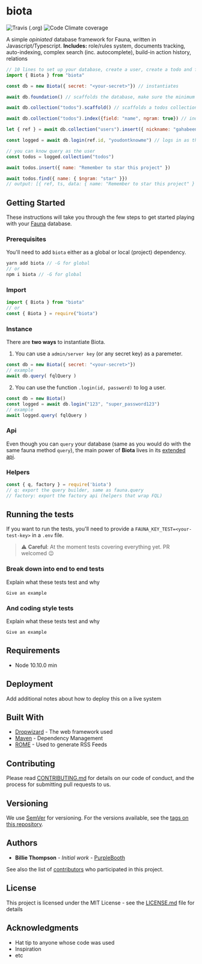 
# biota
![Travis (.org)](https://img.shields.io/travis/gahabeen/biota?style=flat-square) ![Code Climate coverage](https://img.shields.io/codeclimate/coverage/gahabeen/biota?style=flat-square)

A simple *opiniated* database framework for Fauna, written in Javascript/Typescript.
**Includes:** role/rules system, documents tracking, auto-indexing, complex search (inc. autocomplete), build-in action history, relations 

```js
// 10 lines to set up your database, create a user, create a todo and fuzzy search it ;)
import { Biota } from "biota"

const db = new Biota({ secret: "<your-secret>"}) // instantiates

await db.foundation() // scaffolds the database, make sure the minimum is set

await db.collection("todos").scaffold() // scaffolds a todos collection

await db.collection("todos").index({field: "name", ngram: true}) // index a field for autocomplete search

let { ref } = await db.collection("users").insert({ nickname: "gahabeen" }, { password: "youdontknowme" }) // adds a user

const logged = await db.login(ref.id, "youdontknowme") // logs in as the user

// you can know query as the user
const todos = logged.collection("todos")

await todos.insert({ name: "Remember to star this project" })

await todos.find({ name: { $ngram: "star" }})
// output: [{ ref, ts, data: { name: "Remember to star this project" } }]
```

## Getting Started

These instructions will take you through the few steps to get started playing with your [Fauna](fauna.com/) database.

### Prerequisites

You'll need to add `biota` either as a global or local (project) dependency.

```js
yarn add biota // -G for global
// or
npm i biota // -G for global
```
### Import
```js
import { Biota } from "biota"
// or
const { Biota } = require("biota")
```

### Instance

There are **two ways** to instantiate Biota.

1. You can use a `admin/server key` (or any secret key) as a paremeter.  
```js
const db = new Biota({ secret: "<your-secret>"})
// example
await db.query( fqlQuery )
```

2. You can use the function `.login(id, password)` to log a user.  
```js
const db = new Biota()
const logged = await db.login("123", "super_password123")
// example
await logged.query( fqlQuery )
```
### Api
Even though you can `query` your database (same as you would do with the same fauna method `query`), the main power of **Biota** lives in its [extended api](#).

### Helpers

```js
const { q, factory } = require('biota')
// q: export the query builder, same as fauna.query
// factory: export the factory api (helpers that wrap FQL)
```

## Running the tests

If you want to run the tests, you'll need to provide a `FAUNA_KEY_TEST=<your-test-key>` in a `.env` file.

> :warning: **Careful**: At the moment tests covering everything yet. PR welcomed 😉

### Break down into end to end tests

Explain what these tests test and why

```
Give an example
```

### And coding style tests

Explain what these tests test and why

```
Give an example
```

## Requirements
- Node 10.10.0 min
## Deployment

Add additional notes about how to deploy this on a live system

## Built With

* [Dropwizard](http://www.dropwizard.io/1.0.2/docs/) - The web framework used
* [Maven](https://maven.apache.org/) - Dependency Management
* [ROME](https://rometools.github.io/rome/) - Used to generate RSS Feeds

## Contributing

Please read [CONTRIBUTING.md](https://gist.github.com/PurpleBooth/b24679402957c63ec426) for details on our code of conduct, and the process for submitting pull requests to us.

## Versioning

We use [SemVer](http://semver.org/) for versioning. For the versions available, see the [tags on this repository](https://github.com/your/project/tags). 

## Authors

* **Billie Thompson** - *Initial work* - [PurpleBooth](https://github.com/PurpleBooth)

See also the list of [contributors](https://github.com/your/project/contributors) who participated in this project.

## License

This project is licensed under the MIT License - see the [LICENSE.md](LICENSE.md) file for details

## Acknowledgments

* Hat tip to anyone whose code was used
* Inspiration
* etc
